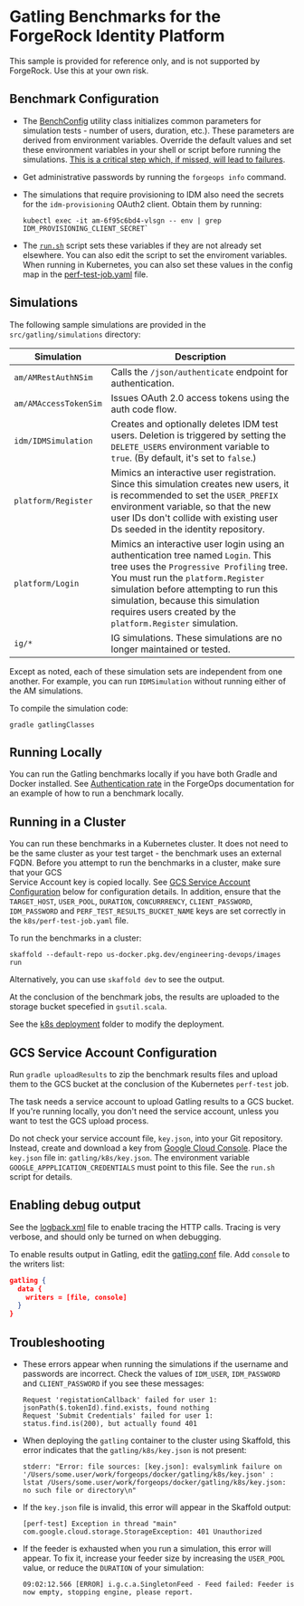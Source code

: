 # Gatling Benchmarks for the ForgeRock Identity Platform

This sample is provided for reference only, and is not supported by ForgeRock. 
Use this at your own risk.

## Benchmark Configuration

* The [BenchConfig](src/gatling/simulations/util.scala) utility class 
  initializes common parameters for simulation tests - number of users, 
  duration, etc.). These parameters are derived from environment variables. 
  Override the default values and set these environment variables in your shell 
  or script before running the simulations. <u>This is a critical step which, if 
  missed, will lead to failures</u>.

* Get administrative passwords by running the `forgeops info` command.  
  
* The simulations that require provisioning to IDM also need the secrets for the
  `idm-provisioning` OAuth2 client. Obtain them by running:
  ```
  kubectl exec -it am-6f95c6bd4-vlsgn -- env | grep IDM_PROVISIONING_CLIENT_SECRET`
  ```

* The [`run.sh`](run.sh) script sets these variables if they are not already set 
  elsewhere. You can also edit the script to set the enviroment variables. When
  running in Kubernetes, you can also set these values in the config map in the
  [perf-test-job.yaml](k8s/perf-test-job.yaml) file. 
  
## Simulations

The following sample simulations are provided in the `src/gatling/simulations` 
directory:

|Simulation|Description
|----------|-----------
|`am/AMRestAuthNSim`|Calls the `/json/authenticate` endpoint for authentication.
|`am/AMAccessTokenSim`|Issues OAuth 2.0 access tokens using the auth code flow.
|`idm/IDMSimulation`|Creates and optionally deletes IDM test users. Deletion is triggered by setting the `DELETE_USERS` environment variable to `true`. (By default, it's set to `false`.)
|`platform/Register`|Mimics an interactive user registration. Since this simulation creates new users, it is recommended to set the `USER_PREFIX` environment variable, so that the new user IDs don't collide with existing user Ds seeded in the identity repository.
|`platform/Login`|Mimics an interactive user login using an authentication tree named `Login`. This tree uses the `Progressive Profiling` tree. You must run the `platform.Register` simulation before attempting to run this simulation, because this simulation requires users created by the `platform.Register` simulation.
|`ig/*`|IG simulations. These simulations are no longer maintained or tested. 

Except as noted, each of these simulation sets are independent from one another. 
For example, you can run `IDMSimulation` without running either of the AM 
simulations.  

To compile the simulation code:

```
gradle gatlingClasses
```

## Running Locally

You can run the Gatling benchmarks locally if you have both Gradle and Docker 
installed. See [Authentication rate] in the ForgeOps documentation for an example
of how to run a benchmark locally.

## Running in a Cluster

You can run these benchmarks in a Kubernetes cluster. It does not need to be
the same cluster as your test target - the benchmark uses an external FQDN. 
Before you attempt to run the benchmarks in a cluster, make sure that your GCS  
Service Account key is copied locally. See 
[GCS Service Account Configuration](#gcs-service-account-configuration) below for 
configuration details. In addition, ensure that the `TARGET_HOST`, `USER_POOL`, 
`DURATION`, `CONCURRRENCY`, `CLIENT_PASSWORD`, `IDM_PASSWORD` and 
`PERF_TEST_RESULTS_BUCKET_NAME` keys are set correctly in the 
`k8s/perf-test-job.yaml` file.

To run the benchmarks in a cluster:

```
skaffold --default-repo us-docker.pkg.dev/engineering-devops/images run
```

Alternatively, you can use `skaffold dev` to see the output.

At the conclusion of the benchmark jobs, the results are uploaded to the storage
bucket specefied in `gsutil.scala`.

See the [k8s deployment](k8s/) folder to modify the deployment. 

## GCS Service Account Configuration

Run `gradle uploadResults` to zip the benchmark results files and upload them to
the GCS bucket at the conclusion of the Kubernetes `perf-test` job.

The task needs a service account to upload Gatling results to a GCS bucket. If 
you're running locally, you don't need the service account, unless you want to 
test the GCS upload process.

Do not check your service account file, `key.json`, into your Git repository. 
Instead, create and download a key from 
[Google Cloud Console](https://console.cloud.google.com/iam-admin/serviceaccounts).
Place the `key.json` file in: `gatling/k8s/key.json`. The environment variable
`GOOGLE_APPPLICATION_CREDENTIALS` must point to this file. See the `run.sh` 
script for details.

## Enabling debug output 

See the [logback.xml](src/gatling/resources/logback.xml) file to enable tracing
the HTTP calls. Tracing is very verbose, and should only be turned on when 
debugging. 

To enable results output in Gatling, edit the 
[gatling.conf](src/gatling/resources/gatling.conf) file. Add `console` to the
writers list:

```json
gatling {
  data {
    writers = [file, console]
  }
}
```

## Troubleshooting

* These errors appear when running the simulations if the username and passwords
are incorrect. Check the values of `IDM_USER`, `IDM_PASSWORD` and 
`CLIENT_PASSWORD` if you see these messages:
    ```  
    Request 'registationCallback' failed for user 1: jsonPath($.tokenId).find.exists, found nothing
    Request 'Submit Credentials' failed for user 1: status.find.is(200), but actually found 401
    ```

* When deploying the `gatling` container to the cluster using Skaffold, this 
error indicates that the `gatling/k8s/key.json` is not present: 
    ```
    stderr: "Error: file sources: [key.json]: evalsymlink failure on '/Users/some.user/work/forgeops/docker/gatling/k8s/key.json' : lstat /Users/some.user/work/forgeops/docker/gatling/k8s/key.json: no such file or directory\n"
    ```

* If the `key.json` file is invalid, this error will appear in the Skaffold 
output:
    ```
    [perf-test] Exception in thread "main" com.google.cloud.storage.StorageException: 401 Unauthorized
    ```

* If the feeder is exhausted when you run a simulation, this error will appear. 
To fix it, increase your feeder size by increasing the `USER_POOL` value, or 
reduce the `DURATION` of your simulation:
    ```
    09:02:12.566 [ERROR] i.g.c.a.SingletonFeed - Feed failed: Feeder is now empty, stopping engine, please report.
    ```
[About the forgeops repository]:https://backstage.forgerock.com/docs/forgeops/7.3/forgeops.html
[Authentication rate]:https://backstage.forgerock.com/docs/forgeops/7.3/how-to/benchmark/authrate.html
[CDK documentation]:https://backstage.forgerock.com/docs/forgeops/7.3/cdk/overview.html
[CDK Shutdown and Removal]:https://backstage.forgerock.com/docs/forgeops/7.3/cdk/shutdown.html
[ForgeOps Release Notes]:https://backstage.forgerock.com/docs/forgeops/7.3/rn/rn.html
[latest release branch]:https://github.com/ForgeRock/forgeops/tree/release/7.3.0
[latest release documentation]:https://backstage.forgerock.com/docs/forgeops/7.3/index.html
[Statement of support]:https://backstage.forgerock.com/docs/forgeops/7.3/start/support.html#kubernetes-services
[Troubleshooting]:https://backstage.forgerock.com/docs/forgeops/7.3/troubleshooting/overview.html
[UI and API access]:https://backstage.forgerock.com/docs/forgeops/7.3/cdk/access.html